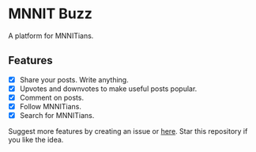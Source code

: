 # MNNIT Buzz

A platform for MNNITians.

## Features

- [x] Share your posts. Write anything.
- [x] Upvotes and downvotes to make useful posts popular.
- [x] Comment on posts.
- [x] Follow MNNITians.
- [x] Search for MNNITians.

Suggest more features by creating an issue or [here](https://mnnit-buzz.vercel.app/suggest).
Star this repository if you like the idea.
